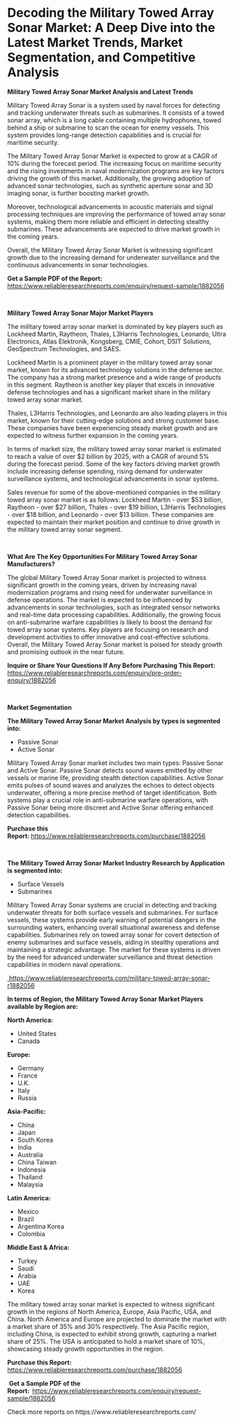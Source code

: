 <p><h1>Decoding the Military Towed Array Sonar Market: A Deep Dive into the Latest Market Trends, Market Segmentation, and Competitive Analysis</h1></p><p><strong>Military Towed Array Sonar Market Analysis and Latest Trends</strong></p>
<p><p>Military Towed Array Sonar is a system used by naval forces for detecting and tracking underwater threats such as submarines. It consists of a towed sonar array, which is a long cable containing multiple hydrophones, towed behind a ship or submarine to scan the ocean for enemy vessels. This system provides long-range detection capabilities and is crucial for maritime security.</p><p>The Military Towed Array Sonar Market is expected to grow at a CAGR of 10% during the forecast period. The increasing focus on maritime security and the rising investments in naval modernization programs are key factors driving the growth of this market. Additionally, the growing adoption of advanced sonar technologies, such as synthetic aperture sonar and 3D imaging sonar, is further boosting market growth.</p><p>Moreover, technological advancements in acoustic materials and signal processing techniques are improving the performance of towed array sonar systems, making them more reliable and efficient in detecting stealthy submarines. These advancements are expected to drive market growth in the coming years.</p><p>Overall, the Military Towed Array Sonar Market is witnessing significant growth due to the increasing demand for underwater surveillance and the continuous advancements in sonar technologies.</p></p>
<p><strong>Get a Sample PDF of the Report:&nbsp;</strong> <a href="https://www.reliableresearchreports.com/enquiry/request-sample/1882056">https://www.reliableresearchreports.com/enquiry/request-sample/1882056</a></p>
<p>&nbsp;</p>
<p><strong>Military Towed Array Sonar Major Market Players</strong></p>
<p><p>The military towed array sonar market is dominated by key players such as Lockheed Martin, Raytheon, Thales, L3Harris Technologies, Leonardo, Ultra Electronics, Atlas Elektronik, Kongsberg, CMIE, Cohort, DSIT Solutions, GeoSpectrum Technologies, and SAES.</p><p>Lockheed Martin is a prominent player in the military towed array sonar market, known for its advanced technology solutions in the defense sector. The company has a strong market presence and a wide range of products in this segment. Raytheon is another key player that excels in innovative defense technologies and has a significant market share in the military towed array sonar market.</p><p>Thales, L3Harris Technologies, and Leonardo are also leading players in this market, known for their cutting-edge solutions and strong customer base. These companies have been experiencing steady market growth and are expected to witness further expansion in the coming years.</p><p>In terms of market size, the military towed array sonar market is estimated to reach a value of over $2 billion by 2025, with a CAGR of around 5% during the forecast period. Some of the key factors driving market growth include increasing defense spending, rising demand for underwater surveillance systems, and technological advancements in sonar systems.</p><p>Sales revenue for some of the above-mentioned companies in the military towed array sonar market is as follows: Lockheed Martin - over $53 billion, Raytheon - over $27 billion, Thales - over $19 billion, L3Harris Technologies - over $18 billion, and Leonardo - over $13 billion. These companies are expected to maintain their market position and continue to drive growth in the military towed array sonar segment.</p></p>
<p>&nbsp;</p>
<p><strong>What Are The Key Opportunities For Military Towed Array Sonar Manufacturers?</strong></p>
<p><p>The global Military Towed Array Sonar market is projected to witness significant growth in the coming years, driven by increasing naval modernization programs and rising need for underwater surveillance in defense operations. The market is expected to be influenced by advancements in sonar technologies, such as integrated sensor networks and real-time data processing capabilities. Additionally, the growing focus on anti-submarine warfare capabilities is likely to boost the demand for towed array sonar systems. Key players are focusing on research and development activities to offer innovative and cost-effective solutions. Overall, the Military Towed Array Sonar market is poised for steady growth and promising outlook in the near future.</p></p>
<p><strong>Inquire or Share Your Questions If Any Before Purchasing This Report:</strong> <a href="https://www.reliableresearchreports.com/enquiry/pre-order-enquiry/1882056">https://www.reliableresearchreports.com/enquiry/pre-order-enquiry/1882056</a></p>
<p>&nbsp;</p>
<p><strong>Market Segmentation</strong></p>
<p><strong>The Military Towed Array Sonar Market Analysis by types is segmented into:</strong></p>
<p><ul><li>Passive Sonar</li><li>Active Sonar</li></ul></p>
<p><p>Military Towed Array Sonar market includes two main types: Passive Sonar and Active Sonar. Passive Sonar detects sound waves emitted by other vessels or marine life, providing stealth detection capabilities. Active Sonar emits pulses of sound waves and analyzes the echoes to detect objects underwater, offering a more precise method of target identification. Both systems play a crucial role in anti-submarine warfare operations, with Passive Sonar being more discreet and Active Sonar offering enhanced detection capabilities.</p></p>
<p><strong>Purchase this Report:&nbsp;</strong><a href="https://www.reliableresearchreports.com/purchase/1882056">https://www.reliableresearchreports.com/purchase/1882056</a></p>
<p>&nbsp;</p>
<p><strong>The Military Towed Array Sonar Market Industry Research by Application is segmented into:</strong></p>
<p><ul><li>Surface Vessels</li><li>Submarines</li></ul></p>
<p><p>Military Towed Array Sonar systems are crucial in detecting and tracking underwater threats for both surface vessels and submarines. For surface vessels, these systems provide early warning of potential dangers in the surrounding waters, enhancing overall situational awareness and defense capabilities. Submarines rely on towed array sonar for covert detection of enemy submarines and surface vessels, aiding in stealthy operations and maintaining a strategic advantage. The market for these systems is driven by the need for advanced underwater surveillance and threat detection capabilities in modern naval operations.</p></p>
<p><a href="https://www.reliableresearchreports.com/military-towed-array-sonar-r1882056">&nbsp;https://www.reliableresearchreports.com/military-towed-array-sonar-r1882056</a></p>
<p><strong>In terms of Region, the Military Towed Array Sonar Market Players available by Region are:</strong></p>
<p>
    <p> <strong> North America: </strong>
        <ul>
            <li>United States</li>
            <li>Canada</li>
        </ul>
        </p> 
    <p> <strong> Europe: </strong>
        <ul>
            <li>Germany</li>
            <li>France</li>
            <li>U.K.</li>
            <li>Italy</li>
            <li>Russia</li>
        </ul>
        </p> 
    <p> <strong> Asia-Pacific: </strong>
        <ul>
            <li>China</li>
            <li>Japan</li>
            <li>South Korea</li>
            <li>India</li>
            <li>Australia</li>
            <li>China Taiwan</li>
            <li>Indonesia</li>
            <li>Thailand</li>
            <li>Malaysia</li>
        </ul>
        </p> 
    <p> <strong> Latin America: </strong>
        <ul>
            <li>Mexico</li>
            <li>Brazil</li>
            <li>Argentina Korea</li>
            <li>Colombia</li>
        </ul>
        </p> 
    <p> <strong> Middle East & Africa: </strong>
        <ul>
            <li>Turkey</li>
            <li>Saudi</li>
            <li>Arabia</li>
            <li>UAE</li>
            <li>Korea</li>
        </ul>
    </p>
    </p>
<p><p>The military towed array sonar market is expected to witness significant growth in the regions of North America, Europe, Asia Pacific, USA, and China. North America and Europe are projected to dominate the market with a market share of 35% and 30% respectively. The Asia Pacific region, including China, is expected to exhibit strong growth, capturing a market share of 25%. The USA is anticipated to hold a market share of 10%, showcasing steady growth opportunities in the region.</p></p>
<p><strong>Purchase this Report: </strong><a href="https://www.reliableresearchreports.com/purchase/1882056">https://www.reliableresearchreports.com/purchase/1882056</a></p>
<p>&nbsp;<strong>Get a Sample PDF of the Report:&nbsp;&nbsp;</strong><a href="https://www.reliableresearchreports.com/enquiry/request-sample/1882056">https://www.reliableresearchreports.com/enquiry/request-sample/1882056</a></p>
<p><strong></strong></p>
<p>Check more reports on https://www.reliableresearchreports.com/</p>
